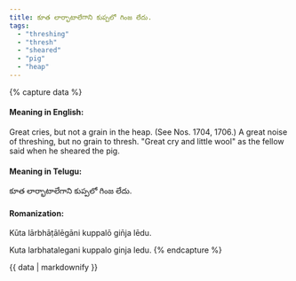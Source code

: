 ```yaml
---
title: కూత లార్భాటాలేగాని కుప్పలో గింజ లేదు.
tags:
  - "threshing"
  - "thresh"
  - "sheared"
  - "pig"
  - "heap"
---
```


{% capture data %}
#### Meaning in English:
Great cries, but not a grain in the heap.
(See Nos. 1704, 1706.)
A great noise of threshing, but no grain to thresh.
"Great cry and little wool" as the fellow said when he sheared the pig.

#### Meaning in Telugu:
కూత లార్భాటాలేగాని కుప్పలో గింజ లేదు.

#### Romanization:
Kūta lārbhāṭālēgāni kuppalō gin̄ja lēdu.

Kuta larbhatalegani kuppalo ginja ledu.
{% endcapture %}

{{ data | markdownify }}

